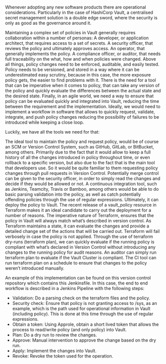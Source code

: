 Whenever adopting any new software products there are operational considerations. Particularly in the case of HashiCorp Vault, a centralised secret management solution is a double edge sword, where the security is only as good as the governance around it.
 
Maintaining a complex set of policies in Vault generally requires collaboration within a number of personas:
A developer, or application architect, that requires access to a set of secrets.
A security officer, that reviews the policy and ultimately approves access.
An operator, that generally implements the policy.
A compliance officer, or auditor, that needs full traceability on the what, how and when policies were changed.
Above all things, policy changes need to be enforced, auditable, and easily tested. Policy needs to be versioned, and stored in a way where it can be underestimated easy scrutiny, because in this case, the more exposure policy gets, the easier to find problems with it.
There is the need for a tool that can be imperative when it comes to policy, that can take any version of the policy and quickly evaluate the differences between the actual state and the desired state.
Finally, in an agile world, we need a way to ensure that policy can be evaluated quickly and integrated into Vault, reducing the time between the requirement and the implementation. Ideally, we would need to implement a workflow in software that allows to quickly request, validate, integrate, and push policy changes reducing the possibility of failures to be introduced while keeping a close loop.
 
Luckily, we have all the tools we need for that:
 
The ideal tool to maintain the policy and request policy, would be of course an SCM or Version Control System, such as GitHub, GitLab, or BitBucket, among others. Primarily due to the fact that it would allow to keep a full history of all the changes introduced in policy throughout time, or even rollback to a specific version, but also due to the fact that is the main tool that developers use. So it would be quite familiar to them requesting policy changes through pull requests in Version Control.
Potentially merge control can be given to the security officer, in order to simply read the changes and decide if they would be allowed or not.
A continuous integration tool, such as Jenkins, Teamcity, Travis or Bamboo, among others would be able to do basic parsing validation into the policy, as well as catch potentially offending policies through the use of regular expressions. Ultimately, it can deploy the policy to Vault.
The recent release of a vault_policy resource in Terraform makes it an ideal candidate to carry out the deployment for a number of reasons.
The imperative nature of Terraform, ensures that the policy in Vault will always match what’s described in version control.
As Terraform maintains a state, it can evaluate the changes and provide a detailed change set of the actions that will be carried out.
Terraform will fail verbosely in case the policy is not applied.
Through the use of terraform dry-runs (terraform plan), we can quickly evaluate if the running policy is compliant with what’s declared in Version Control without introducing any changes to the running policy for audit reasons.
An auditor can simply run terraform plan to evaluate if the Vault Cluster is compliant. The CI tool can run terraform plan on a schedule to ensure that changes to the policy weren’t introduced manually.
 
An example of this implementation can be found on this version control repository which contains this Jenkinsfile. In this case, the end to end workflow is described in a Jenkins Pipeline with the following steps:
 
- Validation: Do a parsing check on the terraform files and the policy.
- Security check: Ensure that policy is not granting access to /sys, as an example, which is the path used for operational information in Vault (including policy). This is done at this time through the use of regular expressions.
- Obtain a token: Using Approle, obtain a short lived token that allows the process to read/write policy (and only policy) into Vault.
- Plan: Do a dry run to review the changes.
- Approve: Manual intervention to approve the change based on the dry run.
- Apply: Implement the changes into Vault.
- Revoke: Revoke the token used for the operation.

